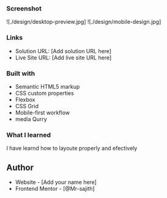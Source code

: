 
### Screenshot

![./design/desktop-preview.jpg]
![./design/mobile-design.jpg]


### Links

- Solution URL: [Add solution URL here]
- Live Site URL: [Add live site URL here]


### Built with

- Semantic HTML5 markup
- CSS custom properties
- Flexbox
- CSS Grid
- Mobile-first workflow
- media Qurry

### What I learned
I have learnd how to layoute properly and efectively



## Author

- Website - [Add your name here]
- Frontend Mentor - [@Mr-sajith]


